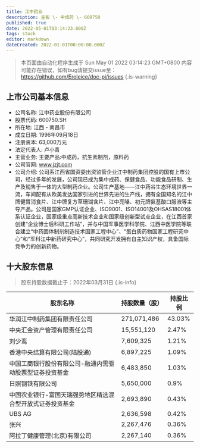 ```yaml
---
title: 江中药业
description: 主板 \- 中成药 \- 600750
published: true
date: 2022-05-01T03:14:23.000Z
tags: stock
editor: markdown
dateCreated: 2022-01-01T00:00:00.000Z
---
```


> 本页面由自动化程序生成于 Sun May 01 2022 03:14:23 GMT+0800
> 内容可能存在错误，如有bug请提交issue至：https://github.com/Eroleice/doc-pi/issues
{.is-warning}

## 上市公司基本信息
- 公司名称: 江中药业股份有限公司
- 股票代码: 600750.SH
- 所在地: 江西 - 南昌市
- 成立日期: 1996年09月18日
- 注册资本: 63,000万元
- 法定代表人: 卢小青
- 主营业务: 主要产品:中成药，抗生素制剂，原料药
- 公司官网: www.jzjt.com
- 公司介绍: 公司系江西省国资委出资监管企业江中制药集团控股的国有上市公司，经过多年的发展，公司现已成为集中成药、保健食品、功能食品研制、生产及销售于一体的大型制药企业。公司生产基地——江中药谷生态环境世界一流，车间配有从欧美发达国家引进的世界先进的生产线，拥有全国知名的江中牌健胃消食片、江中牌复方草珊瑚含片、江中亮嗓、初元牌氨基酸口服液等主导产品。公司是国家GMP认证企业、ISO9001、ISO14001及OHSAS18001体系认证企业，国家级重点高新技术企业和国家级创新型试点企业，在江西首家创建“企业博士后科研工作站”，并与中国军事医学科学院、江西中医学院等联合建立“中药固体制剂制造技术国家工程中心”、“蛋白质药物国家工程研究中心”和“军科江中新药研究中心”，共同研究开发拥有自主知识产权，具备国际竞争力的创新药物。


## 十大股东信息
> 股东持股数据截止于：2022年03月31日
{.is-info}

| 股东名称 | 持股数量（股） | 持股比例 |
| --- | --- | --- |
| 华润江中制药集团有限责任公司 | 271,071,486 | 43.03% |
| 中央汇金资产管理有限责任公司 | 15,551,120 | 2.47% |
| 刘少鸾 | 7,609,325 | 1.21% |
| 香港中央结算有限公司(陆股通) | 6,897,225 | 1.09% |
| 中国工商银行股份有限公司-融通内需驱动股票型证券投资基金 | 6,483,850 | 1.03% |
| 日照钢铁有限公司 | 5,650,000 | 0.9% |
| 中国农业银行-富国天瑞强势地区精选混合型开放式证券投资基金 | 2,693,890 | 0.43% |
| UBS   AG | 2,636,598 | 0.42% |
| 张兴 | 2,267,476 | 0.36% |
| 阿拉丁健康管理(北京)有限公司 | 2,267,140 | 0.36% |




